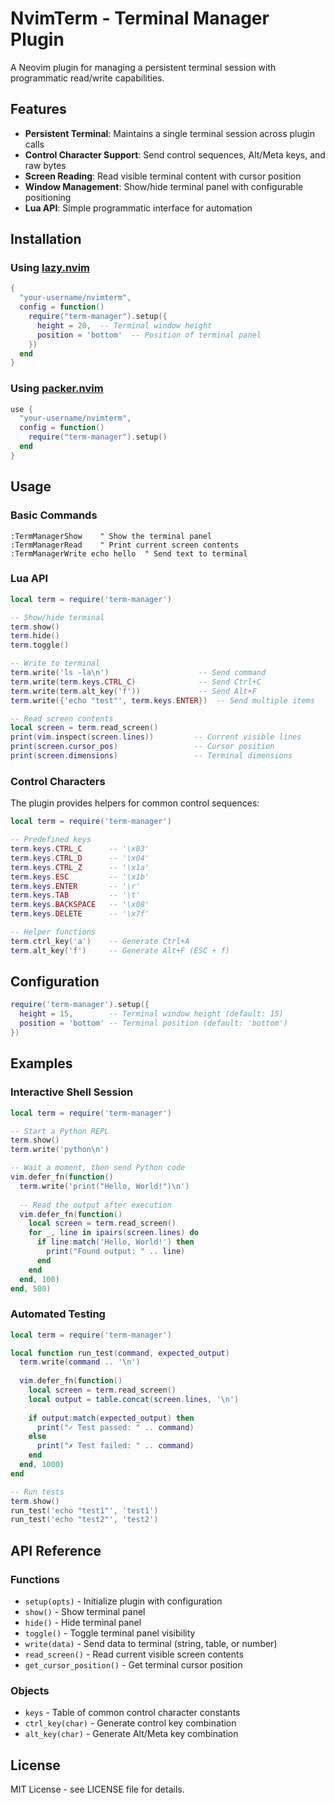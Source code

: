 # NvimTerm - Terminal Manager Plugin

A Neovim plugin for managing a persistent terminal session with programmatic read/write capabilities.

## Features

- **Persistent Terminal**: Maintains a single terminal session across plugin calls
- **Control Character Support**: Send control sequences, Alt/Meta keys, and raw bytes
- **Screen Reading**: Read visible terminal content with cursor position
- **Window Management**: Show/hide terminal panel with configurable positioning
- **Lua API**: Simple programmatic interface for automation

## Installation

### Using [lazy.nvim](https://github.com/folke/lazy.nvim)

```lua
{
  "your-username/nvimterm",
  config = function()
    require("term-manager").setup({
      height = 20,  -- Terminal window height
      position = 'bottom'  -- Position of terminal panel
    })
  end
}
```

### Using [packer.nvim](https://github.com/wbthomason/packer.nvim)

```lua
use {
  "your-username/nvimterm",
  config = function()
    require("term-manager").setup()
  end
}
```

## Usage

### Basic Commands

```vim
:TermManagerShow    " Show the terminal panel
:TermManagerRead    " Print current screen contents
:TermManagerWrite echo hello  " Send text to terminal
```

### Lua API

```lua
local term = require('term-manager')

-- Show/hide terminal
term.show()
term.hide()
term.toggle()

-- Write to terminal
term.write('ls -la\n')                    -- Send command
term.write(term.keys.CTRL_C)              -- Send Ctrl+C
term.write(term.alt_key('f'))             -- Send Alt+F
term.write({'echo "test"', term.keys.ENTER})  -- Send multiple items

-- Read screen contents
local screen = term.read_screen()
print(vim.inspect(screen.lines))         -- Current visible lines
print(screen.cursor_pos)                 -- Cursor position
print(screen.dimensions)                 -- Terminal dimensions
```

### Control Characters

The plugin provides helpers for common control sequences:

```lua
local term = require('term-manager')

-- Predefined keys
term.keys.CTRL_C      -- '\x03'
term.keys.CTRL_D      -- '\x04'  
term.keys.CTRL_Z      -- '\x1a'
term.keys.ESC         -- '\x1b'
term.keys.ENTER       -- '\r'
term.keys.TAB         -- '\t'
term.keys.BACKSPACE   -- '\x08'
term.keys.DELETE      -- '\x7f'

-- Helper functions
term.ctrl_key('a')    -- Generate Ctrl+A
term.alt_key('f')     -- Generate Alt+F (ESC + f)
```

## Configuration

```lua
require('term-manager').setup({
  height = 15,        -- Terminal window height (default: 15)
  position = 'bottom' -- Terminal position (default: 'bottom')
})
```

## Examples

### Interactive Shell Session

```lua
local term = require('term-manager')

-- Start a Python REPL
term.show()
term.write('python\n')

-- Wait a moment, then send Python code
vim.defer_fn(function()
  term.write('print("Hello, World!")\n')
  
  -- Read the output after execution
  vim.defer_fn(function()
    local screen = term.read_screen()
    for _, line in ipairs(screen.lines) do
      if line:match('Hello, World!') then
        print("Found output: " .. line)
      end
    end
  end, 100)
end, 500)
```

### Automated Testing

```lua
local term = require('term-manager')

local function run_test(command, expected_output)
  term.write(command .. '\n')
  
  vim.defer_fn(function()
    local screen = term.read_screen()
    local output = table.concat(screen.lines, '\n')
    
    if output:match(expected_output) then
      print("✓ Test passed: " .. command)
    else
      print("✗ Test failed: " .. command)
    end
  end, 1000)
end

-- Run tests
term.show()
run_test('echo "test1"', 'test1')
run_test('echo "test2"', 'test2')
```

## API Reference

### Functions

- `setup(opts)` - Initialize plugin with configuration
- `show()` - Show terminal panel
- `hide()` - Hide terminal panel  
- `toggle()` - Toggle terminal panel visibility
- `write(data)` - Send data to terminal (string, table, or number)
- `read_screen()` - Read current visible screen contents
- `get_cursor_position()` - Get terminal cursor position

### Objects

- `keys` - Table of common control character constants
- `ctrl_key(char)` - Generate control key combination
- `alt_key(char)` - Generate Alt/Meta key combination

## License

MIT License - see LICENSE file for details.